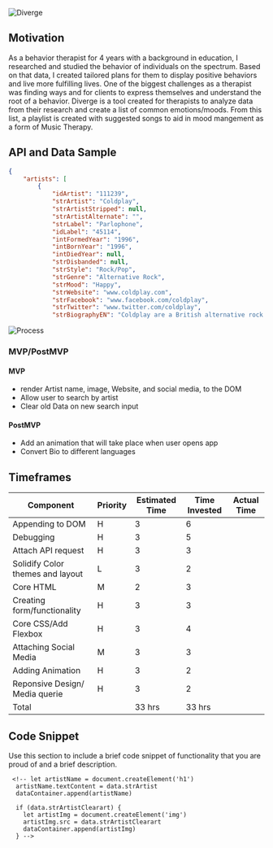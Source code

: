 ![Diverge](https://raw.githubusercontent.com/curlygirltech/Discographi/main/Diverge.png)


## Motivation

As a behavior therapist for 4 years with a background in education, I researched and studied the behavior of individuals on the spectrum. Based on that data, I created tailored plans for them to display positive behaviors and live more fulfilling lives. One of the biggest challenges as a therapist was finding ways and for clients to express themselves and understand the root of a behavior. Diverge is a tool created for therapists to analyze data from their research and create a list of common emotions/moods. From this list, a playlist is created with suggested songs to aid in mood mangement as a form of Music Therapy.


## API and Data Sample
```json
{
    "artists": [
        {
            "idArtist": "111239",
            "strArtist": "Coldplay",
            "strArtistStripped": null,
            "strArtistAlternate": "",
            "strLabel": "Parlophone",
            "idLabel": "45114",
            "intFormedYear": "1996",
            "intBornYear": "1996",
            "intDiedYear": null,
            "strDisbanded": null,
            "strStyle": "Rock/Pop",
            "strGenre": "Alternative Rock",
            "strMood": "Happy",
            "strWebsite": "www.coldplay.com",
            "strFacebook": "www.facebook.com/coldplay",
            "strTwitter": "www.twitter.com/coldplay",
            "strBiographyEN": "Coldplay are a British alternative rock band formed in 1996 by lead vocalist Chris Martin and lead guitarist Jonny Buckland at University College London. After they formed Pectoralz, Guy Berryman joined the group as a bassist and they changed their name to Starfish. Will Champion joined as a drummer, backing vocalist, and multi-instrumentalist, completing the line-up. Manager Phil Harvey is often considered an unofficial fifth member. The band renamed themselves \"Coldplay\" in 1998, before recording and releasing three EPs; Safety in 1998, Brothers & Sisters as a single in 1999 and The Blue Room in the same year. The latter was their first release on a major label, after signing to Parlophone.\n\nThey achieved worldwide fame with the release of the single \"Yellow\" in 2000, followed by their debut album released in the same year, Parachutes, which was nominated for the Mercury Prize. The band's second album, A Rush of Blood to the Head (2002), was released to critical acclaim and won multiple awards, including NME's Album of the Year, and has been widely considered the best of the Nelson-produced Coldplay albums. Their next release, X&Y, the best-selling album worldwide in 2005, was met with mostly positive reviews upon its release, though some critics felt that it was inferior to its predecessor. The band's fourth studio album, Viva la Vida or Death and All His Friends (2008), was produced by Brian Eno and released again to largely favourable reviews, earning several Grammy nominations and wins at the 51st Grammy Awards. On 24 October 2011, they released their fifth studio album, Mylo Xyloto, which was met with mixed to positive reviews, and was the UK's best-selling rock album of 2011.\n\nThe band has won a number of music awards throughout their career, including seven Brit Awards winning Best British Group three times, four MTV Video Music Awards, and seven Grammy Awards from twenty nominations. As one of the world's best-selling music artists, Coldplay have sold over 55 million records worldwide. In December 2009, Rolling Stone readers voted the group the fourth best artist of the 2000s.\n\nColdplay have been an active supporter of various social and political causes, such as Oxfam's Make Trade Fair campaign and Amnesty International. The group have also performed at various charity projects such as Band Aid 20, Live 8, Sound Relief, Hope for Haiti Now: A Global Benefit for Earthquake Relief, The Secret Policeman's Ball, and the Teenage Cancer Trust.
```

![Process](https://raw.githubusercontent.com/curlygirltech/Discographi/main/Diverge-process.png)

### MVP/PostMVP

#### MVP 

- render Artist name, image, Website, and social media, to the DOM
- Allow user to search by artist
- Clear old Data on new search input

#### PostMVP  

- Add an animation that will take place when user opens app
- Convert Bio to different languages



## Timeframes

| Component                       | Priority  | Estimated Time  | Time Invested | Actual Time  |
|---------------------------------|-----------|-----------------|---------------|--------------|
| Appending to DOM                | H         | 3               |             6 |              |
| Debugging                       | H         | 3               |             5 |              |
| Attach API request              | H         | 3               |             3 |              |
| Solidify Color themes and layout| L         | 3               |             2 |              |
| Core HTML                       | M         | 2               |             3 |              |
| Creating form/functionality     | H         | 3               |             3 |              |
| Core CSS/Add Flexbox            | H         | 3               |             4 |              |
| Attaching Social Media          | M         | 3               |             3 |              |
| Adding Animation 		            | H         | 3             |             2 |              |
| Reponsive Design/ Media querie  | H         | 3               |             2 |              |
| Total                           |           | 33 hrs          |         33 hrs|              |

## Code Snippet

Use this section to include a brief code snippet of functionality that you are proud of and a brief description.  

```
 <!-- let artistName = document.createElement('h1')
  artistName.textContent = data.strArtist
  dataContainer.append(artistName)

  if (data.strArtistClearart) {
    let artistImg = document.createElement('img')
    artistImg.src = data.strArtistClearart
    dataContainer.append(artistImg)
  } -->
```
